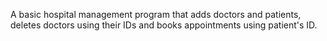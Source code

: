A basic hospital management program that adds doctors and patients, deletes doctors using their IDs and books appointments using patient's ID.
